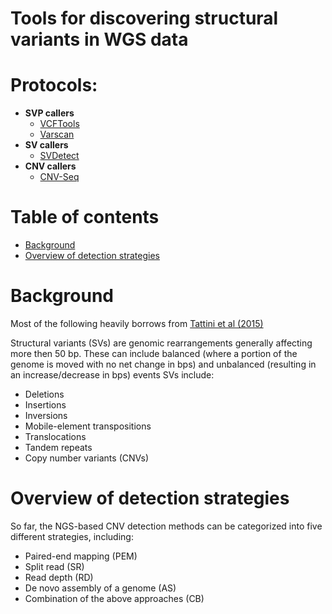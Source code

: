 # Tools for discovering structural variants in WGS data

# Protocols:
* **SVP callers**
  * [VCFTools](VCFtools.md)
  * [Varscan](Varscan.md)
* **SV callers**
  * [SVDetect](SVDetect.md)
* **CNV callers**
  * [CNV-Seq](CNV-Seq.md)

# Table of contents
* [Background](#background)
* [Overview of detection strategies](#overview-of-detection-strategies)


# Background
Most of the following heavily borrows from [Tattini et al (2015)](https://www.ncbi.nlm.nih.gov/pmc/articles/PMC4479793/)

Structural variants (SVs) are genomic rearrangements generally affecting more then 50 bp. These can include balanced (where a portion of the genome is moved with no net change in bps) and unbalanced (resulting in an increase/decrease in bps) events  SVs include:
* Deletions
* Insertions
* Inversions
* Mobile-element transpositions
* Translocations
* Tandem repeats
* Copy number variants (CNVs)

# Overview of detection strategies

So far, the NGS-based CNV detection methods can be categorized into five different strategies, including:
* Paired-end mapping (PEM)
* Split read (SR)
* Read depth (RD)
* De novo assembly of a genome (AS)
* Combination of the above approaches (CB)

